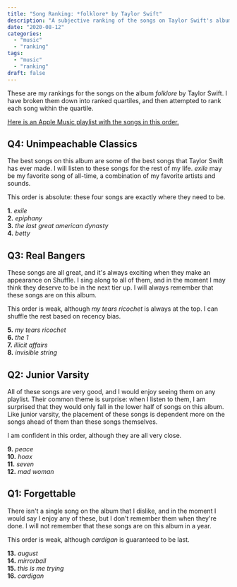 ```yaml
---
title: "Song Ranking: *folklore* by Taylor Swift"
description: "A subjective ranking of the songs on Taylor Swift's album, *folklore*."
date: "2020-08-12"
categories:
  - "music"
  - "ranking"
tags:
  - "music"
  - "ranking"
draft: false
---
```


These are my rankings for the songs on the album *folklore* by Taylor Swift. I have broken them down into ranked quartiles, and then attempted to rank each song within the quartile.

[Here is an Apple Music playlist with the songs in this order.](https://music.apple.com/us/playlist/ranked-folklore/pl.u-pVbYtZ7d3yB)

## Q4: Unimpeachable Classics

The best songs on this album are some of the best songs that Taylor Swift has ever made. I will listen to these songs for the rest of my life. *exile* may be my favorite song of all-time, a combination of my favorite artists and sounds.

This order is absolute: these four songs are exactly where they need to be.

**1\.** *exile*  
**2\.** *epiphany*  
**3\.** *the last great american dynasty*  
**4\.** *betty*  

## Q3: Real Bangers

These songs are all great, and it's always exciting when they make an appearance on Shuffle. I sing along to all of them, and in the moment I may think they deserve to be in the next tier up. I will always remember that these songs are on this album.

This order is weak, although *my tears ricochet* is always at the top. I can shuffle the rest based on recency bias.

**5\.** *my tears ricochet*  
**6\.** *the 1*  
**7\.** *illicit affairs*  
**8\.** *invisible string*  

## Q2: Junior Varsity

All of these songs are very good, and I would enjoy seeing them on any playlist. Their common theme is surprise: when I listen to them, I am surprised that they would only fall in the lower half of songs on this album. Like junior varsity, the placement of these songs is dependent more on the songs ahead of them than these songs themselves.

I am confident in this order, although they are all very close.

**9\.** *peace*  
**10\.** *hoax*  
**11\.** *seven*  
**12\.** *mad woman*  

## Q1: Forgettable

There isn't a single song on the album that I dislike, and in the moment I would say I enjoy any of these, but I don't remember them when they're done. I will not remember that these songs are on this album in a year.

This order is weak, although *cardigan* is guaranteed to be last.

**13\.** *august*  
**14\.** *mirrorball*  
**15\.** *this is me trying*  
**16\.** *cardigan*  
